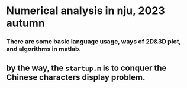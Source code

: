 # Numerical analysis in nju, 2023 autumn
### There are some basic language usage, ways of 2D&3D plot, and algorithms in matlab.

## by the way, the `startup.m` is to conquer the Chinese characters display problem.
